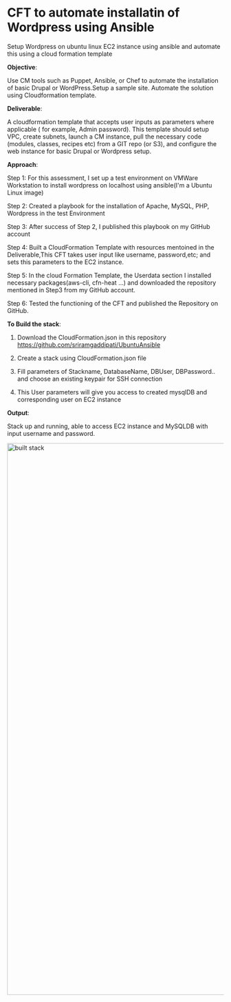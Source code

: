 # CFT to automate installatin of Wordpress using Ansible

Setup Wordpress on ubuntu linux EC2 instance using ansible and automate this using a cloud formation template

**Objective**:

Use CM tools such as Puppet, Ansible, or Chef to automate the installation of basic Drupal or WordPress.Setup a sample site. Automate the solution using Cloudformation template.

**Deliverable**:

A cloudformation template that accepts user inputs as parameters where applicable ( for example, Admin password). This template should setup VPC, create subnets, launch a CM instance, pull the necessary code (modules, classes, recipes etc) from a GIT repo (or S3), and configure the web instance for basic Drupal or Wordpress setup.

**Approach**:

Step 1: For this assessment, I set up a test environment on VMWare Workstation to install wordpress on localhost using ansible(I'm a Ubuntu Linux image)

Step 2: Created a playbook for the installation of Apache, MySQL, PHP, Wordpress in the test Environment

Step 3: After success of Step 2, I published this playbook on my GitHub account

Step 4: Built a CloudFormation Template with resources mentoined in the Deliverable,This CFT takes user input like username, password,etc; and sets this parameters to the EC2 instance.

Step 5: In the cloud Formation Template, the Userdata section I installed necessary packages(aws-cli, cfn-heat ...) and downloaded the repository mentioned in Step3 from my GitHub account.

Step 6: Tested the functioning of the CFT and published the Repository on GitHub.

**To Build the stack**:

1. Download the CloudFormation.json in this repository https://github.com/sriramgaddipati/UbuntuAnsible

2. Create a stack using CloudFormation.json file

3. Fill parameters of Stackname, DatabaseName, DBUser, DBPassword.. and choose an existing keypair for SSH connection

4. This User parameters will give you access to created mysqlDB and corresponding user on EC2 instance

**Output**:

Stack up and running, able to access EC2 instance and MySQLDB with input username and password. 


<img width="1280" alt="built stack" src="https://cloud.githubusercontent.com/assets/19828746/24136041/539ca676-0de3-11e7-9d24-b1d8a0611740.png">

